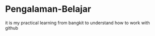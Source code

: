 # Pengalaman-Belajar
it is my practical learning from bangkit to understand how to work with github 
